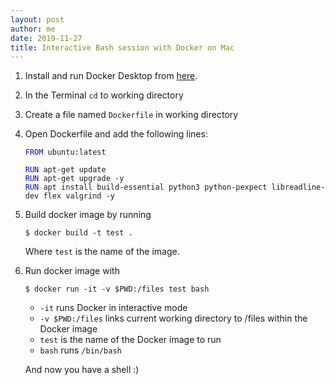 ```yaml
---
layout: post
author: me
date: 2019-11-27
title: Interactive Bash session with Docker on Mac
---
```


1. Install and run Docker Desktop from [here](https://docs.docker.com/docker-for-mac/install/).

2. In the Terminal `cd` to working directory

3. Create a file named `Dockerfile` in working directory

4. Open Dockerfile and add the following lines:

   
   <pre><code><span style="color:blue">FROM</span> ubuntu:latest

   <span style="color:blue">RUN</span> apt-get update
   <span style="color:blue">RUN</span> apt-get upgrade -y
   <span style="color:blue">RUN</span> apt install build-essential python3 python-pexpect libreadline-dev flex valgrind -y</code></pre>
   
   
5. Build docker image by running

   ```
   $ docker build -t test .
   ```
   Where `test` is the name of the image.

6. Run docker image with

   ```
   $ docker run -it -v $PWD:/files test bash
   ```
   
   * `-it` runs Docker in interactive mode
   * `-v $PWD:/files` links current working directory to /files within the Docker image
   * `test` is the name of the Docker image to run
   * `bash` runs `/bin/bash`
   
   And now you have a shell :)
